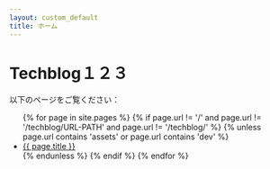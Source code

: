 ```yaml
---
layout: custom_default
title: ホーム
---
```


# Techblog１２３

以下のページをご覧ください：

<ul>
{% for page in site.pages %} 
  {% if  page.url != '/' and page.url != '/techblog/URL-PATH' and page.url != '/techblog/' %}
    {% unless page.url contains 'assets' or page.url contains 'dev' %}
      <li><a href="{{ page.url }}">{{ page.title }}</a></li>
    {% endunless %}
  {% endif %}
{% endfor %}
</ul>
